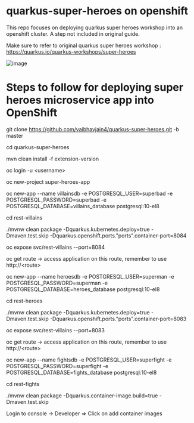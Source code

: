 # quarkus-super-heroes on openshift

This repo focuses on deploying quarkus super heroes workshop into an openshift cluster. A step not included in original guide.

Make sure to refer to original quarkus super heroes workshop : https://quarkus.io/quarkus-workshops/super-heroes 

![image](https://user-images.githubusercontent.com/26201808/161063761-b2b2f21e-9b51-4ce6-8a5a-84209bd8189a.png)

# Steps to follow for deploying super heroes microservice app into OpenShift

git clone https://github.com/vaibhavjain4/quarkus-super-heroes.git -b master

cd quarkus-super-heroes

mvn clean install -f extension-version

oc login -u \<username\> 

oc new-project super-heroes-app

oc new-app --name villainsdb -e POSTGRESQL_USER=superbad -e POSTGRESQL_PASSWORD=superbad -e POSTGRESQL_DATABASE=villains_database postgresql:10-el8

cd rest-villains

 ./mvnw clean package -Dquarkus.kubernetes.deploy=true -Dmaven.test.skip -Dquarkus.openshift.ports."ports".container-port=8084
 
 oc expose svc/rest-villains --port=8084
 
 oc get route -> access application on this route, remember to use http://\<route\>

oc new-app --name heroesdb -e POSTGRESQL_USER=superman -e POSTGRESQL_PASSWORD=superman -e POSTGRESQL_DATABASE=heroes_database postgresql:10-el8

cd rest-heroes

./mvnw clean package -Dquarkus.kubernetes.deploy=true -Dmaven.test.skip -Dquarkus.openshift.ports."ports".container-port=8083

 oc expose svc/rest-villains --port=8083
 
 oc get route -> access application on this route, remember to use http://\<route\>
 
 oc new-app --name fightsdb -e POSTGRESQL_USER=superfight -e POSTGRESQL_PASSWORD=superfight -e POSTGRESQL_DATABASE=fights_database postgresql:10-el8
 
 cd rest-fights
 
 ./mvnw clean package -Dquarkus.container-image.build=true -Dmaven.test.skip

Login to console -> Developer => Click on add container images 
